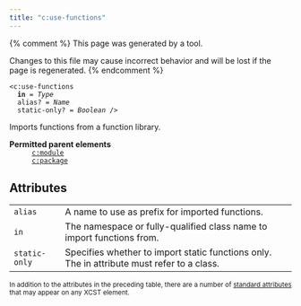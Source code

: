 ```yaml
---
title: "c:use-functions"
---
```


{% comment %}
This page was generated by a tool.

Changes to this file may cause incorrect behavior and will be lost if
the page is regenerated.
{% endcomment %}

<div class="ref-element-syntax language-xml highlighter-rouge"><pre class="highlight"><code><span class="nt">&lt;c:use-functions</span>
  <b>in</b> = <i>Type</i>
  <span>alias</span>? = <i>Name</i>
  <span>static-only</span>? = <i title="One of the values &#34;yes&#34;, &#34;no&#34;, &#34;true&#34;, &#34;false&#34;, &#34;1&#34; or &#34;0&#34;.">Boolean</i> /&gt;</code></pre></div>
<p>Imports functions from a function library.</p>
<dl>
   <dt><b>Permitted parent elements</b></dt>
   <dd><a href="module.html"><code>c:module</code></a></dd>
   <dd><a href="package.html"><code>c:package</code></a></dd>
</dl>
<h2>Attributes</h2>
<div class="table-responsive">
   <table class="ref-attribs">
      <tr>
         <td><code>alias</code></td>
         <td>A name to use as prefix for imported functions.</td>
      </tr>
      <tr>
         <td><code>in</code></td>
         <td>The namespace or fully-qualified class name to import functions from.</td>
      </tr>
      <tr>
         <td><code>static-only</code></td>
         <td>Specifies whether to import static functions only. The in attribute must refer to
            a class.
         </td>
      </tr>
   </table>
</div>
<p><small>
      In addition to the attributes in the preceding table, there are a number of <a href="../docs/standard-attributes.html">standard attributes</a> that may appear on any XCST element.
      </small></p>